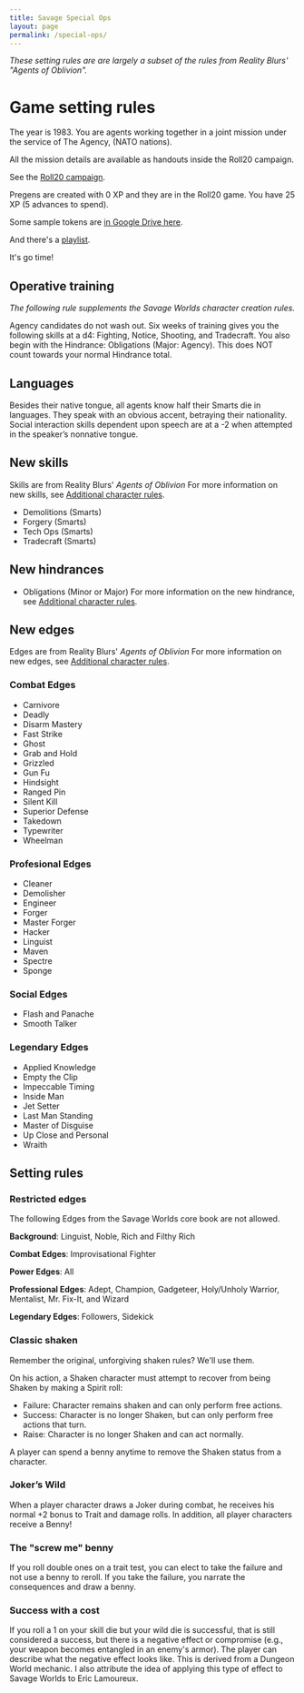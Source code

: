 ```yaml
---
title: Savage Special Ops
layout: page
permalink: /special-ops/
---
```


_These setting rules are are largely a subset of the rules from Reality Blurs' "Agents of Oblivion"._

# Game setting rules

The year is 1983.
You are agents working together in a joint mission under the service of The Agency, (NATO nations).

All the mission details are available as handouts inside the Roll20 campaign.

See the [Roll20 campaign](https://app.roll20.net/campaigns/details/1673998/savage-top-secret-1983).

Pregens are created with 0 XP and they are in the Roll20 game.
You have 25 XP (5 advances to spend).


Some sample tokens are [in Google Drive here](https://drive.google.com/open?id=0B0lb1qfRe-jtQ2dIY3FwQk1QMmc).

And there's a [playlist](https://play.spotify.com/user/achall-us/playlist/1NIH7MURguqFqBgcLJxhlj).

It's go time!


## Operative training

*The following rule supplements the Savage Worlds character creation rules.*

Agency candidates do not wash out. Six weeks of training gives you the following
skills at a d4: Fighting, Notice, Shooting, and Tradecraft.
You also begin with the Hindrance: Obligations (Major: Agency). This does
NOT count towards your normal Hindrance total.

## Languages
Besides their native tongue, all agents know half their Smarts die in languages.
They speak with an obvious accent, betraying their nationality. Social interaction
skills dependent upon speech are at a -2 when attempted in the speaker’s nonnative
tongue.

## New skills
Skills are from Reality Blurs' _Agents of Oblivion_
For more information on new skills, see [Additional character rules](../special-ops-character-adds).

* Demolitions (Smarts)
* Forgery (Smarts)
* Tech Ops (Smarts)
* Tradecraft (Smarts)


## New hindrances

* Obligations (Minor or Major)
For more information on the new hindrance, see [Additional character rules](../special-ops-character-adds).


## New edges
Edges are from Reality Blurs' _Agents of Oblivion_
For more information on new edges, see [Additional character rules](../special-ops-character-adds).

### Combat Edges

* Carnivore
* Deadly
* Disarm Mastery
* Fast Strike
* Ghost
* Grab and Hold
* Grizzled
* Gun Fu
* Hindsight
* Ranged Pin
* Silent Kill
* Superior Defense
* Takedown
* Typewriter
* Wheelman

### Profesional Edges

* Cleaner
* Demolisher
* Engineer
* Forger
* Master Forger
* Hacker
* Linguist
* Maven
* Spectre
* Sponge

### Social Edges

* Flash and Panache
* Smooth Talker

### Legendary Edges

* Applied Knowledge
* Empty the Clip
* Impeccable Timing
* Inside Man
* Jet Setter
* Last Man Standing
* Master of Disguise
* Up Close and Personal
* Wraith


## Setting rules

### Restricted edges

The following Edges from the Savage Worlds core book are not allowed.

**Background**: Linguist, Noble, Rich and Filthy Rich

**Combat Edges**: Improvisational Fighter

**Power Edges**: All

**Professional Edges**: Adept, Champion, Gadgeteer, Holy/Unholy Warrior,
Mentalist, Mr. Fix-It, and Wizard

**Legendary Edges**: Followers, Sidekick

### Classic shaken
Remember the original, unforgiving shaken rules? We'll use them.

On his action, a Shaken character must attempt to recover from being Shaken by making a Spirit roll:

* Failure: Character remains shaken and can only perform free actions.
* Success: Character is no longer Shaken, but can only perform free actions that turn.
* Raise: Character is no longer Shaken and can act normally.

A player can spend a benny anytime to remove the Shaken status from a character.


### Joker’s Wild
When a player character draws a Joker during
combat, he receives his normal +2 bonus to Trait
and damage rolls. In addition, all player characters
receive a Benny!

### The "screw me" benny
If you roll double ones on a trait test, you can elect to take the failure and not use a benny to reroll. 
If you take the failure, you narrate the consequences and draw a benny. 

### Success with a cost
If you roll a 1 on your skill die but your wild die is successful, that is still considered a success, but there is a negative effect or compromise (e.g., your weapon becomes entangled in an enemy's armor). 
The player can describe what the negative effect looks like. This is derived from a Dungeon World mechanic.
I also attribute the idea of applying this type of effect to Savage Worlds to Eric Lamoureux.


